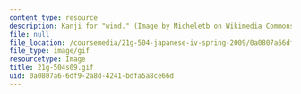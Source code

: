 ```yaml
---
content_type: resource
description: Kanji for "wind." (Image by Micheletb on Wikimedia Commons.)
file: null
file_location: /coursemedia/21g-504-japanese-iv-spring-2009/0a0807a66df92a8d4241bdfa5a8ce66d_21g-504s09.gif
file_type: image/gif
resourcetype: Image
title: 21g-504s09.gif
uid: 0a0807a6-6df9-2a8d-4241-bdfa5a8ce66d
---
```

